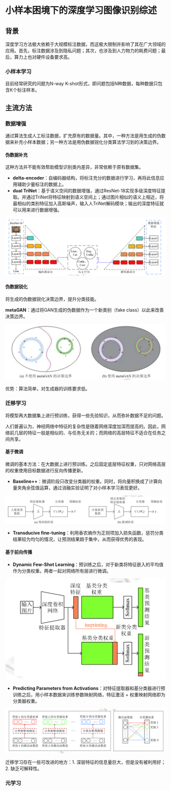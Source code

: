 # 小样本困境下的深度学习图像识别综述

## 背景

深度学习方法极大依赖于大规模标注数据，而这极大限制并影响了其在广大领域的应用。首先，标注数据涉及到隐私问题；其次，也涉及到人力物力的耗费问题；最后，算力上也对硬件设备要求高。

### 小样本学习

目前经常研究的问题为N-way K-shot形式，即问题包括N种数据，每种数据只包含K个标注样本。

## 主流方法

### 数据增强

通过算法生成人工标注数据，扩充原有的数据量。其中，一种方法是用生成的伪数据来补充小样本数据；另一种方法是用伪数据锐化分类算法学习到的决策边界。

#### 伪数据补充

这种方法并不能有效帮助模型识别类内差异，非常依赖于原有数据集。

- **delta-encoder**：自编码器结构，将标注充分的数据进行学习，再将此信息应用辅助少量标注的数据上。
- **dual TriNet**：基于语义空间的数据增强，通过ResNet-18实现多级深度特征提取。并通过TriNet将特征映射到语义空间上；通过图片相似的语义上相近，将最相似的类别特征加入高斯噪声，输入人TriNet解码模块；输出的深度特征就可以用来进行数据增强。

![Fig1](./fig/Dual%20TriNet.png)

#### 伪数据锐化

将生成的伪数据锐化决策边界，提升分类技能。

**metaGAN**：通过将GAN生成的伪数据作为一个新类别（fake class）以此来改善决策边界。

![Fig2](./fig/metaGAN.png)

优势：算法简单，对生成器的训练要求低。

### 迁移学习

将模型再大数据集上进行预训练，获得一些先验知识，从而弥补数据不足的问题。

人们普遍认为，神经网络中特征的复杂性是随着网络深度加深而提高的。因此，网络前几层的特征一般是相似的、与任务无关的；而网络的高层特征不适合在任务之间共享。

#### 基于微调

微调的基本方法：在大数据上进行预训练。之后固定底层特征权重，只对网络高层的权重使用目标数据进行反向传播更新。

- **Baseline++**：微调阶段只改变分类器的权重。同时，将向量积换成了计算向量夹角余弦值运算，通过消融实验证明了对小样本学习表现更好。

![Fig3](./fig/Baseline++.png)

- **Transducive fine-tuning**：利用香农熵作为正则项加入损失函数，惩罚分类结果较为均匀的情况，让预测结果趋于集中，从而获得优秀的表现。

#### 基于前向传播

- **Dynamic Few-Shot Learning**：预训练之后，对于新类将特征嵌入的平均值作为分类权重。两者一起对网络所有层进行微调。

![Fig4](./fig/Imprinted%20weights.png)

- **Predicting Parameters from Activations**：对特征提取器和基分类器进行预训练之后，用小样本数据来训练参数映射网络，特征激活 + 权重映射网络即为分类器权重。

![Fig5](./fig/参数映射网络.png)

迁移学习存在一些可改进的地方：1. 深层特征的信息量巨大，但是没有被利用好；2. 缺乏可解释性。

### 元学习
